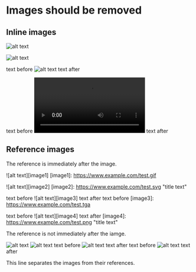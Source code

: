 # Images should be removed

## Inline images

![alt text](https://www.example.com/test.png)

![alt text](https://www.example.com/test.jpg "title text")

text before ![alt text](https://www.example.com/test.jpeg) text after

text before ![alt text](https://www.example.com/test.webm "title text") text after

## Reference images

The reference is immediately after the image.

![alt text][image1]
[image1]: https://www.example.com/test.gif

![alt text][image2]
[image2]: https://www.example.com/test.svg "title text"

text before ![alt text][image3] text after
text before [image3]: https://www.example.com/test.tga

text before ![alt text][image4] text after
[image4]: https://www.example.com/test.png "title text"

The reference is not immediately after the iamge.

![alt text][image5]
![alt text][image6]
text before ![alt text][image7] text after
text before ![alt text][image8] text after

This line separates the images from their references.

[image5]: https://www.example.com/test.png
[image6]: https://www.example.com/test.png "title text"
[image7]: https://www.example.com/test.png
[image8]: https://www.example.com/test.png "title text"
